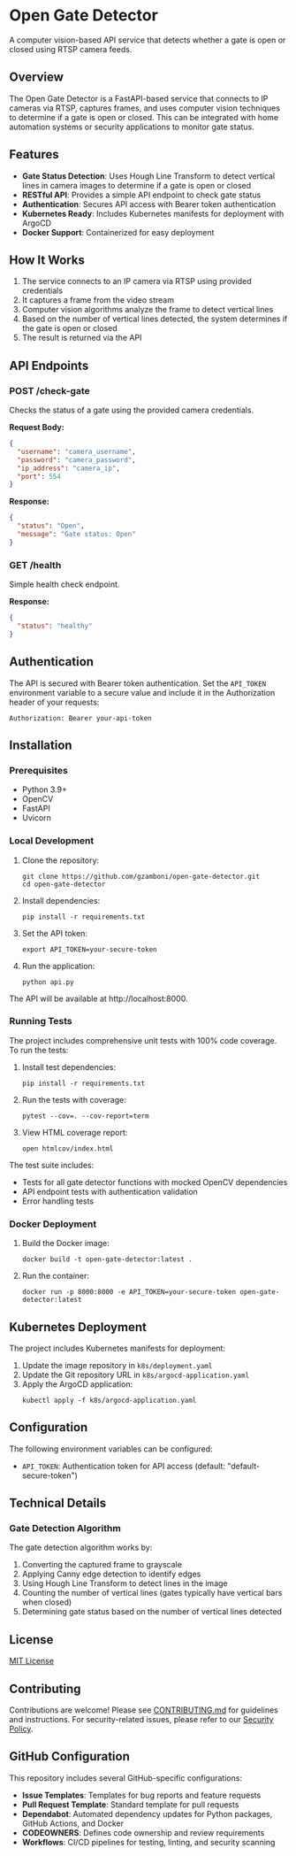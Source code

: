 # Open Gate Detector

A computer vision-based API service that detects whether a gate is open or closed using RTSP camera feeds.

## Overview

The Open Gate Detector is a FastAPI-based service that connects to IP cameras via RTSP, captures frames, and uses computer vision techniques to determine if a gate is open or closed. This can be integrated with home automation systems or security applications to monitor gate status.

## Features

- **Gate Status Detection**: Uses Hough Line Transform to detect vertical lines in camera images to determine if a gate is open or closed
- **RESTful API**: Provides a simple API endpoint to check gate status
- **Authentication**: Secures API access with Bearer token authentication
- **Kubernetes Ready**: Includes Kubernetes manifests for deployment with ArgoCD
- **Docker Support**: Containerized for easy deployment

## How It Works

1. The service connects to an IP camera via RTSP using provided credentials
2. It captures a frame from the video stream
3. Computer vision algorithms analyze the frame to detect vertical lines
4. Based on the number of vertical lines detected, the system determines if the gate is open or closed
5. The result is returned via the API

## API Endpoints

### POST /check-gate

Checks the status of a gate using the provided camera credentials.

**Request Body:**
```json
{
  "username": "camera_username",
  "password": "camera_password",
  "ip_address": "camera_ip",
  "port": 554
}
```

**Response:**
```json
{
  "status": "Open",
  "message": "Gate status: Open"
}
```

### GET /health

Simple health check endpoint.

**Response:**
```json
{
  "status": "healthy"
}
```

## Authentication

The API is secured with Bearer token authentication. Set the `API_TOKEN` environment variable to a secure value and include it in the Authorization header of your requests:

```
Authorization: Bearer your-api-token
```

## Installation

### Prerequisites

- Python 3.9+
- OpenCV
- FastAPI
- Uvicorn

### Local Development

1. Clone the repository:
   ```
   git clone https://github.com/gzamboni/open-gate-detector.git
   cd open-gate-detector
   ```

2. Install dependencies:
   ```
   pip install -r requirements.txt
   ```

3. Set the API token:
   ```
   export API_TOKEN=your-secure-token
   ```

4. Run the application:
   ```
   python api.py
   ```

The API will be available at http://localhost:8000.

### Running Tests

The project includes comprehensive unit tests with 100% code coverage. To run the tests:

1. Install test dependencies:
   ```
   pip install -r requirements.txt
   ```

2. Run the tests with coverage:
   ```
   pytest --cov=. --cov-report=term
   ```

3. View HTML coverage report:
   ```
   open htmlcov/index.html
   ```

The test suite includes:
- Tests for all gate detector functions with mocked OpenCV dependencies
- API endpoint tests with authentication validation
- Error handling tests

### Docker Deployment

1. Build the Docker image:
   ```
   docker build -t open-gate-detector:latest .
   ```

2. Run the container:
   ```
   docker run -p 8000:8000 -e API_TOKEN=your-secure-token open-gate-detector:latest
   ```

## Kubernetes Deployment

The project includes Kubernetes manifests for deployment:

1. Update the image repository in `k8s/deployment.yaml`
2. Update the Git repository URL in `k8s/argocd-application.yaml`
3. Apply the ArgoCD application:
   ```
   kubectl apply -f k8s/argocd-application.yaml
   ```

## Configuration

The following environment variables can be configured:

- `API_TOKEN`: Authentication token for API access (default: "default-secure-token")

## Technical Details

### Gate Detection Algorithm

The gate detection algorithm works by:

1. Converting the captured frame to grayscale
2. Applying Canny edge detection to identify edges
3. Using Hough Line Transform to detect lines in the image
4. Counting the number of vertical lines (gates typically have vertical bars when closed)
5. Determining gate status based on the number of vertical lines detected

## License

[MIT License](LICENSE)

## Contributing

Contributions are welcome! Please see [CONTRIBUTING.md](CONTRIBUTING.md) for guidelines and instructions. For security-related issues, please refer to our [Security Policy](SECURITY.md).

## GitHub Configuration

This repository includes several GitHub-specific configurations:

- **Issue Templates**: Templates for bug reports and feature requests
- **Pull Request Template**: Standard template for pull requests
- **Dependabot**: Automated dependency updates for Python packages, GitHub Actions, and Docker
- **CODEOWNERS**: Defines code ownership and review requirements
- **Workflows**: CI/CD pipelines for testing, linting, and security scanning

